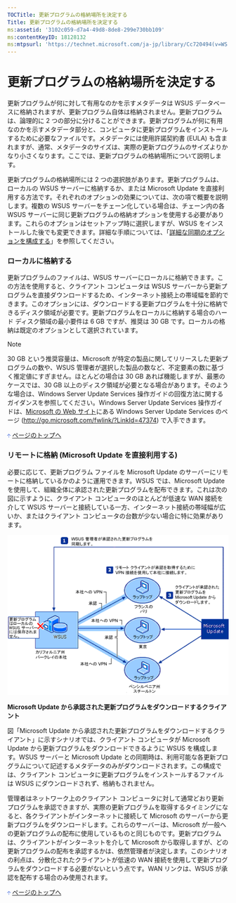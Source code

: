 ```yaml
---
TOCTitle: 更新プログラムの格納場所を決定する
Title: 更新プログラムの格納場所を決定する
ms:assetid: '3102c059-d7a4-49d8-8de8-299e730bb109'
ms:contentKeyID: 18128132
ms:mtpsurl: 'https://technet.microsoft.com/ja-jp/library/Cc720494(v=WS.10)'
---
```


更新プログラムの格納場所を決定する
==================================

更新プログラムが何に対して有用なのかを示すメタデータは WSUS データベースに格納されますが、更新プログラム自体は格納されません。更新プログラムは、論理的に 2 つの部分に分けることができます。更新プログラムが何に有用なのかを示すメタデータ部分と、コンピュータに更新プログラムをインストールするために必要なファイルです。メタデータには使用許諾契約書 (EULA) も含まれますが、通常、メタデータのサイズは、実際の更新プログラムのサイズよりかなり小さくなります。ここでは、更新プログラムの格納場所について説明します。

更新プログラムの格納場所には 2 つの選択肢があります。更新プログラムは、ローカルの WSUS サーバーに格納するか、または Microsoft Update を直接利用する方法です。それぞれのオプションの効果については、次の項で概要を説明します。複数の WSUS サーバーをチェーン化している場合は、チェーン内の各 WSUS サーバーに同じ更新プログラムの格納オプションを使用する必要があります。これらのオプションはセットアップ時に選択しますが、WSUS をインストールした後でも変更できます。詳細な手順については、「[詳細な同期のオプションを構成する](http://www.microsoft.com/japan/technet/prodtechnol/windowsserver2003/library/wsus/wsusdeploymentguidetc/75060d37-429c-4cf8-a5ee-708470794b7c.mspx)」を参照してください。

### ローカルに格納する

更新プログラムのファイルは、WSUS サーバーにローカルに格納できます。この方法を使用すると、クライアント コンピュータは WSUS サーバーから更新プログラムを直接ダウンロードするため、インターネット接続上の帯域幅を節約できます。このオプションには、ダウンロードする更新プログラムを十分に格納できるディスク領域が必要です。更新プログラムをローカルに格納する場合のハード ディスク領域の最小要件は 6 GB ですが、推奨は 30 GB です。ローカルの格納は既定のオプションとして選択されています。

> [!Note]
> 30 GB という推奨容量は、Microsoft が特定の製品に関してリリースした更新プログラムの数や、WSUS 管理者が選択した製品の数など、不定要素の数に基づく推定値にすぎません。ほとんどの場合は 30 GB あれば機能しますが、最悪のケースでは、30 GB 以上のディスク領域が必要となる場合があります。そのような場合は、Windows Server Update Services 操作ガイドの回復方法に関するガイダンスを参照してください。Windows Server Update Services 操作ガイドは、[Microsoft の Web サイト](http://go.microsoft.com/fwlink/?linkid=47374)にある Windows Server Update Services のページ (http://go.microsoft.com/fwlink/?LinkId=47374) で入手できます。

![](images/Cc720494.arrow_px_up(ja-jp,WS.10).gif) [ページのトップへ](#ctl00_rs1_eb1_panel1)

### リモートに格納 (Microsoft Update を直接利用する)

必要に応じて、更新プログラム ファイルを Microsoft Update のサーバーにリモートに格納しているかのように運用できます。WSUS では、Microsoft Update を使用して、組織全体に承認された更新プログラムを配布できます。これは次の図に示すように、クライアント コンピュータのほとんどが低速な WAN 接続を介して WSUS サーバーと接続している一方、インターネット接続の帯域幅が広いか、またはクライアント コンピュータの台数が少ない場合に特に効果があります。

![](images/Cc720494.sus2_dpl_003c(ja-jp,WS.10).gif)

**Microsoft Update から承認された更新プログラムをダウンロードするクライアント**

図「Microsoft Update から承認された更新プログラムをダウンロードするクライアント」に示すシナリオでは、クライアント コンピュータが Microsoft Update から更新プログラムをダウンロードできるように WSUS を構成します。WSUS サーバーと Microsoft Update との同期時は、利用可能な各更新プログラムについて記述するメタデータのみがダウンロードされます。この構成では、クライアント コンピュータに更新プログラムをインストールするファイルは WSUS にダウンロードされず、格納もされません。

管理者はネットワーク上のクライアント コンピュータに対して通常どおり更新プログラムを承認できますが、実際の更新プログラムを取得するタイミングになると、各クライアントがインターネットに接続して Microsoft のサーバーから更新プログラムをダウンロードします。これらのサーバーは、Microsoft が一般への更新プログラムの配布に使用しているものと同じものです。更新プログラムは、クライアントがインターネットを介して Microsoft から取得しますが、どの更新プログラムの配布を承認するかは、依然管理者が決定します。このシナリオの利点は、分散化されたクライアントが低速の WAN 接続を使用して更新プログラムをダウンロードする必要がないという点です。WAN リンクは、WSUS が承認を配布する場合のみ使用されます。

![](images/Cc720494.arrow_px_up(ja-jp,WS.10).gif) [ページのトップへ](#ctl00_rs1_eb1_panel1)
